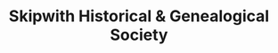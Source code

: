 ---
layout: repo
title: "Skipwith Historical & Genealogical Society"
id: 24084
permalink: repos/24084/
---